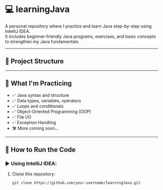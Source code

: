 # 💻 learningJava

A personal repository where I practice and learn Java step-by-step using IntelliJ IDEA.  
It includes beginner-friendly Java programs, exercises, and basic concepts to strengthen my Java fundamentals.

---

## 📁 Project Structure


---

## 🚀 What I'm Practicing

- ✅ Java syntax and structure
- ✅ Data types, variables, operators
- ✅ Loops and conditionals
- ✅ Object-Oriented Programming (OOP)
- ✅ File I/O
- ✅ Exception Handling
- 🛠️ More coming soon...

---

## 🧪 How to Run the Code

### ▶️ Using IntelliJ IDEA:
1. Clone this repository:
   ```bash
   git clone https://github.com/your-username/learningJava.git
